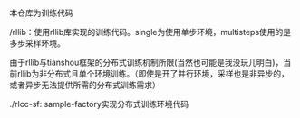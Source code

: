 #

本仓库为训练代码

/rllib：使用rllib库实现的训练代码。single为使用单步环境，multisteps使用的是多步采样环境。

由于rllib与tianshou框架的分布式训练机制所限(当然也可能是我没玩儿明白)，当前rllib为非分布式且单个环境训练。（即使是开了并行环境，采样也是非异步的，或者异步无法提供所需的分布式训练需求）


./rlcc-sf: sample-factory实现分布式训练环境代码